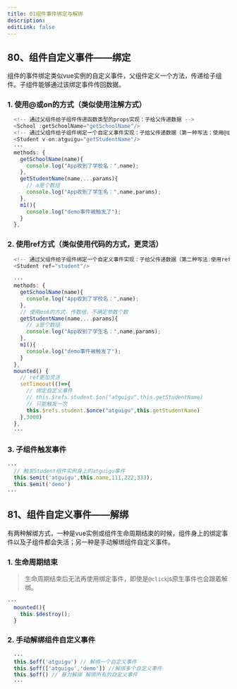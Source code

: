 ```yaml
---
title: 01组件事件绑定与解绑
description: 
editLink: false
---
```


## 80、组件自定义事件——绑定

组件的事件绑定类似vue实例的自定义事件，父组件定义一个方法，传递给子组件。子组件能够通过该绑定事件传回数据。

### 1. 使用@或on的方式（类似使用注解方式）

```js
  <!-- 通过父组件给子组件传递函数类型的props实现：子给父传递数据 -->
  <School :getSchoolName="getSchoolName"/>
  <!-- 通过父组件给子组件绑定一个自定义事件实现：子给父传递数据（第一种写法：使用@或on） -->
  <Student v-on:atguigu="getStudentName"/>
  ···
  methods: {
    getSchoolName(name){
      console.log("App收到了学校名：",name);
    },
    getStudentName(name,...params){
      // a是个数组
      console.log("App收到了学生名：",name,params);
    },
    m1(){
      console.log("demo事件被触发了");
    }
  },
```
### 2. 使用ref方式（类似使用代码的方式，更灵活）

```js
  <!-- 通过父组件给子组件绑定一个自定义事件实现：子给父传递数据（第二种写法:使用ref） -->
  <Student ref="student"/>
  
  ···
  methods: {
    getSchoolName(name){
      console.log("App收到了学校名：",name);
    },
    // 使用es6的方式，传数组，不确定参数个数
    getStudentName(name,...params){
      // a是个数组
      console.log("App收到了学生名：",name,params);
    },
    m1(){
      console.log("demo事件被触发了");
    }
  },
  mounted() {
    // ref更加灵活
    setTimeout(()=>{
      // 绑定自定义事件
      // this.$refs.student.$on("atguigu",this.getStudentName) 
      // 只能触发一次
      this.$refs.student.$once("atguigu",this.getStudentName)
    },3000)
  },
  ···    
```
### 3. 子组件触发事件

```js
···
  // 触发Student组件实例身上的atguigu事件
  this.$emit('atguigu',this.name,111,222,333),
  this.$emit('demo')
···
```

## 81、组件自定义事件——解绑

有两种解绑方式，一种是vue实例或组件生命周期结束的时候，组件身上的绑定事件以及子组件都会失活；另一种是手动解绑组件自定义事件。

### 1. 生命周期结束
> 生命周期结束后无法再使用绑定事件，即使是`@click`js原生事件也会跟着解绑。
```js
···
  mounted(){
    this.$destroy();
  }
```
### 2. 手动解绑组件自定义事件

```js
  ···
  this.$off('atguigu') // 解绑一个自定义事件
  this.$off(['atguigu','demo']) //解绑多个自定义事件
  this.$off() // 暴力解绑 解绑所有的自定义事件
  ···
```

